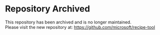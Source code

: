 # Repository Archived

This repository has been archived and is no longer maintained.  
Please visit the new repository at: https://github.com/microsoft/recipe-tool
